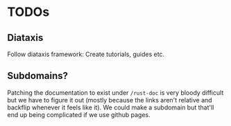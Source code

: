# TODOs

## Diataxis

Follow diataxis framework:
Create tutorials, guides etc.

## Subdomains?

Patching the documentation to exist under `/rust-doc` is very bloody difficult
but we have to figure it out (mostly because the links aren't relative and
backflip whenever it feels like it). We could make a subdomain but that'll end
up being complicated if we use github pages.
